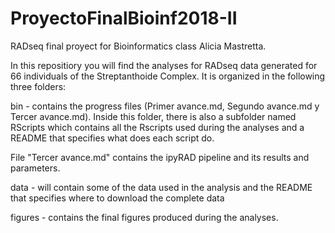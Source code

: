 # ProyectoFinalBioinf2018-II

RADseq final proyect for Bioinformatics class Alicia Mastretta.


In this repositiory you will find the analyses for RADseq data generated for 66 individuals of the Streptanthoide Complex. It is organized in the following three folders:

bin - contains the progress files (Primer avance.md, Segundo avance.md y Tercer avance.md). Inside this folder, there is also a subfolder named RScripts which contains all the Rscripts used during the analyses and a README that specifies what does each script do.

File "Tercer avance.md" contains the ipyRAD pipeline and its results and parameters.

data - will contain some of the data used in the analysis and the README that specifies where to download the complete data

figures - contains the final figures produced during the analyses.
